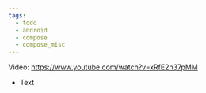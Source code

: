 ```yaml
---
tags:
  - todo
  - android
  - compose
  - compose_misc
---
```

Video: https://www.youtube.com/watch?v=xRfE2n37pMM
- Text